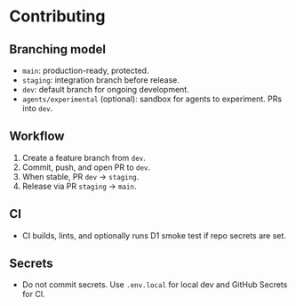 # Contributing

## Branching model
- `main`: production-ready, protected.
- `staging`: integration branch before release.
- `dev`: default branch for ongoing development.
- `agents/experimental` (optional): sandbox for agents to experiment. PRs into `dev`.

## Workflow
1. Create a feature branch from `dev`.
2. Commit, push, and open PR to `dev`.
3. When stable, PR `dev` -> `staging`.
4. Release via PR `staging` -> `main`.

## CI
- CI builds, lints, and optionally runs D1 smoke test if repo secrets are set.

## Secrets
- Do not commit secrets. Use `.env.local` for local dev and GitHub Secrets for CI.
